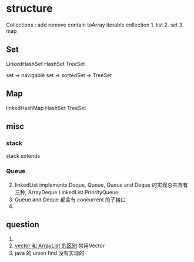 # structure
Collections : add remove contain toArray iterable
collection
    1. list
    2. set
    3. map
    


## Set
LinkedHashSet
HashSet
TreeSet

set => navigable set => sortedSet => TreeSet

## Map
linkedHashMap
HashSet
TreeSet

## misc

### stack
stack extends 

### Queue
2. linkedList implements Deque<E>, Queue<E>, Queue and Deque 的实现总共含有三种, ArrayDeque LinkedList PriorityQueue
3. Queue and Deque 都含有 concurrent 的子接口
4.  

## question
1. 
2. [vector 和 ArrayList 的区别](https://stackoverflow.com/questions/2986296/what-are-the-differences-between-arraylist-and-vector) 禁用Vector
3. java 的 union find 没有实现的
